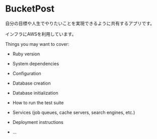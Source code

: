 # BucketPost

自分の目標や人生でやりたいことを実現できるように共有するアプリです。

インフラにAWSを利用しています。

Things you may want to cover:

* Ruby version

* System dependencies

* Configuration

* Database creation

* Database initialization

* How to run the test suite

* Services (job queues, cache servers, search engines, etc.)

* Deployment instructions

* ...
